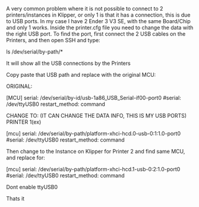 A very common problem where it is not possible to connect to 2 printers/instances in Klipper, or only 1 is that it has a connection, this is due to USB ports.
In my case I have 2 Ender 3 V3 SE, with the same Board/Chip and only 1 works.
Inside the printer.cfg file you need to change the data with the right USB port.
To find the port, first connect the 2 USB cables on the Printers, and then open SSH and type: 

ls /dev/serial/by-path/*

It will show all the USB connections by the Printers

Copy paste that USB path and replace with the original MCU:


ORIGINAL:

[MCU]
serial: /dev/serial/by-id/usb-1a86_USB_Serial-if00-port0
#serial: /dev/ttyUSB0
restart_method: command

CHANGE TO:
(IT CAN CHANGE THE DATA INFO, THIS IS MY USB PORTS)
PRINTER 1(ex)

[mcu]
serial: /dev/serial/by-path/platform-xhci-hcd.0-usb-0:1:1.0-port0
#serial: /dev/ttyUSB0
restart_method: command

Then change to the Instance on Klipper for Printer 2 and find same MCU, and replace for:

[mcu]
serial: /dev/serial/by-path/platform-xhci-hcd.1-usb-0:2:1.0-port0
#serial: /dev/ttyUSB0
restart_method: command


Dont enable ttyUSB0 

Thats it
